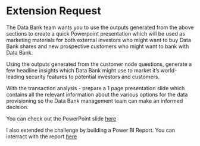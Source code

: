 # Extension Request

The Data Bank team wants you to use the outputs generated from the above sections to create a quick Powerpoint presentation which will be used as marketing materials for both external investors who might want to buy Data Bank shares and new prospective customers who might want to bank with Data Bank.

Using the outputs generated from the customer node questions, generate a few headline insights which Data Bank might use to market it’s world-leading security features to potential investors and customers.

With the transaction analysis - prepare a 1 page presentation slide which contains all the relevant information about the various options for the data provisioning so the Data Bank management team can make an informed decision.

You can check out the PowerPoint slide [here](https://onedrive.live.com/view.aspx?resid=8930EFA906C19CFA!106&ithint=file%2cpptx&authkey=!AFhALcXQ5PqribM)

I also extended the challenge by building a Power BI Report. You can interract with the report [here](https://app.powerbi.com/view?r=eyJrIjoiOWZiMjIzZjUtMzc4ZC00YmFjLTg3MmYtYjQ1ZGNhMDQ3NmYyIiwidCI6ImI1OGQ4MGE1LTliNTgtNGEzYS04ZGI3LTQwNDU2ZGU2ZTA3MiJ9)
